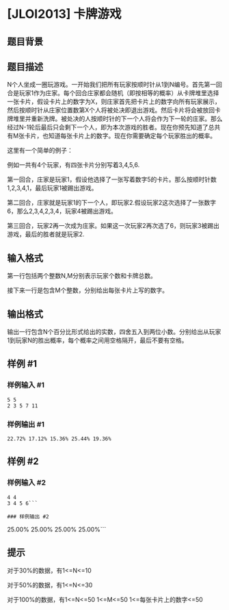 # [JLOI2013] 卡牌游戏

## 题目背景



## 题目描述

N个人坐成一圈玩游戏。一开始我们把所有玩家按顺时针从1到N编号。首先第一回合是玩家1作为庄家。每个回合庄家都会随机（即按相等的概率）从卡牌堆里选择一张卡片，假设卡片上的数字为X，则庄家首先把卡片上的数字向所有玩家展示，然后按顺时针从庄家位置数第X个人将被处决即退出游戏。然后卡片将会被放回卡牌堆里并重新洗牌。被处决的人按顺时针的下一个人将会作为下一轮的庄家。那么经过N-1轮后最后只会剩下一个人，即为本次游戏的胜者。现在你预先知道了总共有M张卡片，也知道每张卡片上的数字。现在你需要确定每个玩家胜出的概率。

这里有一个简单的例子：

例如一共有4个玩家，有四张卡片分别写着3,4,5,6.

第一回合，庄家是玩家1，假设他选择了一张写着数字5的卡片。那么按顺时针数1,2,3,4,1，最后玩家1被踢出游戏。

第二回合，庄家就是玩家1的下一个人，即玩家2.假设玩家2这次选择了一张数字6，那么2,3,4,2,3,4，玩家4被踢出游戏。

第三回合，玩家2再一次成为庄家。如果这一次玩家2再次选了6，则玩家3被踢出游戏，最后的胜者就是玩家2.


## 输入格式

第一行包括两个整数N,M分别表示玩家个数和卡牌总数。

接下来一行是包含M个整数，分别给出每张卡片上写的数字。


## 输出格式

输出一行包含N个百分比形式给出的实数，四舍五入到两位小数。分别给出从玩家1到玩家N的胜出概率，每个概率之间用空格隔开，最后不要有空格。


## 样例 #1

### 样例输入 #1
```
5 5
2 3 5 7 11
```

### 样例输出 #1

```
22.72% 17.12% 15.36% 25.44% 19.36%
```

## 样例 #2

### 样例输入 #2
```
4 4
3 4 5 6```

### 样例输出 #2

```
25.00% 25.00% 25.00% 25.00%```

## 提示

对于30%的数据，有1<=N<=10

对于50%的数据，有1<=N<=30

对于100%的数据，有1<=N<=50 1<=M<=50 1<=每张卡片上的数字<=50

